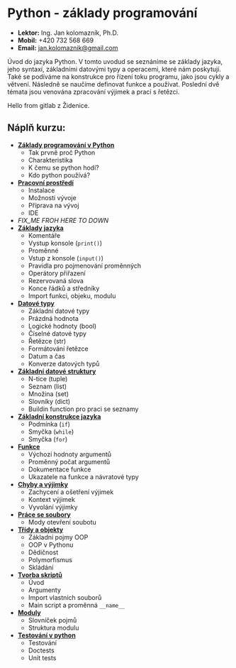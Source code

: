 Python - základy programování
=============================

- **Lektor:** Ing. Jan kolomazník, Ph.D.
- **Mobil:** +420 732 568 669
- **Email:** jan.kolomaznik@gmail.com 

Úvod do jazyka Python. 
V tomto uvodud se seznáníme se základy jazyka, jeho syntaxí, základními datovými typy a operacemi, které nám poskytují.
Také se podíváme na konstrukce pro řízení toku programu, jako jsou cykly a větvení.
Následně se naučíme definovat funkce a používat.
Poslední dvě témata jsou venována zpracování výjimek a prací s řetězci.

Hello from gitlab z Židenice.
 
Náplň kurzu:
------------

- **[Základy programování v Python](00-python.ipynb)**
    - Tak prvně proč Python
    - Charakteristika
    - K čemu se python hodí?
    - Kdo python používá?
- **[Pracovní prostředí](01-python.developement.ipynb)**
    - Instalace
    - Možnosti vývoje
    - Příprava na vývoj
    - IDE
- *FIX_ME FROH HERE TO DOWN*
- **[Základy jazyka](02-python.basic.ipynb)**
    - Komentáře
    - Vystup konsole (`print()`)
    - Proměnné
    - Vstup z konsole (`input()`)
    - Pravidla pro pojmenování proměnných
    - Operátory přiřazení
    - Rezervovaná slova
    - Konce řádků a středníky
    - Import funkci, objeku, modulu
- **[Datové typy](03-python.type.ipynb)**
    - Základní datové typy
    - Prázdná hodnota
    - Logické hodnoty (bool)
    - Číselné datové typy
    - Řetězce (str)
    - Formátování řetězce
    - Datum a čas
    - Konverze datových typů
- **[Základní datové struktury](04-python.structure.ipynb)**
    - N-tice (tuple)
    - Seznam (list)
    - Množina (set)
    - Slovníky (dict)
    - Buildin function pro praci se seznamy
- **[Základní konstrukce jazyka](05-python.construction.ipynb)**
    - Podmínka (`if`)
    - Smyčka (`while`)
    - Smyčka (`for`)
- **[Funkce](06-python.function.ipynb)**
    - Výchozí hodnoty argumentů
    - Proměnný počat argumentů
    - Dokumentace funkce
    - Ukazatele na funkce a návratové typy
- **[Chyby a výjimky](07-python.except.ipynb)**
    - Zachycení a ošetření výjimek
    - Kontext výjimek
    - Vyvolání výjimky
- **[Práce se soubory](08-python.file.ipynb)**
    - Mody otevření soubotu
- **[Třídy a objekty](09-python.object.ipynb)**
    - Základní pojmy OOP
    - OOP v Pythonu
    - Dědičnost
    - Polymorfismus
    - Skládání
- **[Tvorba skriptů](10-python.script.ipynb)**
    - Úvod
    - Argumenty
    - Import vlastních souborů
    - Main script a proměnná `__name__`
- **[Moduly](11-python.module.ipynb)**
    - Slovníček pojmů
    - Struktura modulu
- **[Testování v python](12-python.test.ipynb)**
    - Testování
    - Doctests
    - Unit tests

